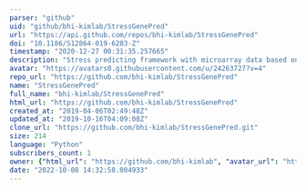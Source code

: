 ```yaml
---
parser: "github"
uid: "github/bhi-kimlab/StressGenePred"
url: "https://api.github.com/repos/bhi-kimlab/StressGenePred"
doi: "10.1186/S12864-019-6283-Z"
timestamp: "2020-12-27 00:31:35.257665"
description: "Stress predicting framework with microarray data based on CMCL and logical correlation model"
avatar: "https://avatars0.githubusercontent.com/u/24263727?v=4"
repo_url: "https://github.com/bhi-kimlab/StressGenePred"
name: "StressGenePred"
full_name: "bhi-kimlab/StressGenePred"
html_url: "https://github.com/bhi-kimlab/StressGenePred"
created_at: "2019-04-06T02:49:48Z"
updated_at: "2019-10-16T04:09:08Z"
clone_url: "https://github.com/bhi-kimlab/StressGenePred.git"
size: 214
language: "Python"
subscribers_count: 1
owner: {"html_url": "https://github.com/bhi-kimlab", "avatar_url": "https://avatars0.githubusercontent.com/u/24263727?v=4", "login": "bhi-kimlab", "type": "Organization"}
date: "2022-10-08 14:32:58.004933"
---
```

